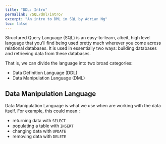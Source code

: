 ```yaml
---
title: "DDL: Intro"
permalink: /SQL/dml/intro/
excerpt: "An intro to DML in SQL by Adrian Ng"
toc: false
---
```


Structured Query Language (SQL) is an easy-to-learn, albeit, high level language that you'll find being used pretty much wherever you come across relational databases.
It is used in essentially two ways: building databases and retrieving data from these databases.

That is, we can divide the language into two broad categories: 
* Data Definition Language (DDL) 
* Data Manipulation Language (DML)

## Data Manipulation Language

Data Manipulation Language is what we use when are working with the data itself. 
For example, this could mean :
* returning data with `SELECT` 
* populating a table with `INSERT`
* changing data with `UPDATE`
* removing data with `DELETE`
